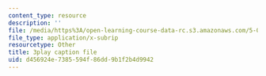```yaml
---
content_type: resource
description: ''
file: /media/https%3A/open-learning-course-data-rc.s3.amazonaws.com/5-07sc-biological-chemistry-i-fall-2013/d456924e7385594f86dd9b1f2b4d9942_VVOazB6_D3Q.vtt
file_type: application/x-subrip
resourcetype: Other
title: 3play caption file
uid: d456924e-7385-594f-86dd-9b1f2b4d9942
---
```


